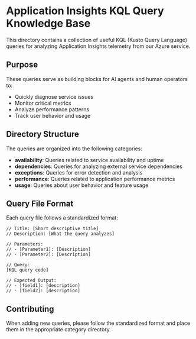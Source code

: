 # Application Insights KQL Query Knowledge Base

This directory contains a collection of useful KQL (Kusto Query Language) queries for analyzing Application Insights telemetry from our Azure service.

## Purpose

These queries serve as building blocks for AI agents and human operators to:
- Quickly diagnose service issues
- Monitor critical metrics
- Analyze performance patterns
- Track user behavior and usage

## Directory Structure

The queries are organized into the following categories:

- **availability**: Queries related to service availability and uptime
- **dependencies**: Queries for analyzing external service dependencies
- **exceptions**: Queries for error detection and analysis
- **performance**: Queries related to application performance metrics
- **usage**: Queries about user behavior and feature usage

## Query File Format

Each query file follows a standardized format:

```kql
// Title: [Short descriptive title]
// Description: [What the query analyzes]

// Parameters:
// - [Parameter1]: [Description]
// - [Parameter2]: [Description]

// Query:
[KQL query code]

// Expected Output:
// - [field1]: [description]
// - [field2]: [description]
```

## Contributing

When adding new queries, please follow the standardized format and place them in the appropriate category directory.